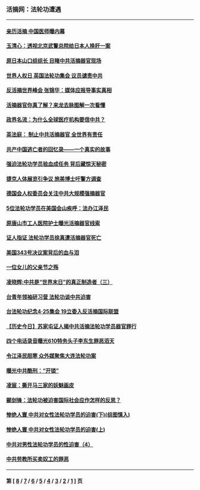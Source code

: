 ### 活摘网：法轮功遭遇
---
#### [亲历活摘 中国医师曝内幕](../../pages/nf5881/n14040389.md?08260430) 
#### [玉清心：透视北京武警总院给日本人换肝一案](../../pages/nf5881/n13771978.md?08260430) 
#### [原日本山口组组长 目睹中共活摘器官现场](../../pages/nf5881/n13767360.md?08260430) 
#### [世界人权日 英国法轮功集会 议员谴责中共](../../pages/nf5881/n13431763.md?08260430) 
#### [反活摘世界峰会 张锦华：媒体应报导事实真相](../../pages/nf5881/n13278502.md?08260430) 
#### [活摘器官你真了解？来龙去脉图解一次看懂](../../pages/nf5881/n13013820.md?08260430) 
#### [政界名流：为什么全球医疗机构要信中共？](../../pages/nf5881/n11945479.md?08260430) 
#### [英法庭： 制止中共活摘器官 全世界有责任](../../pages/nf5881/n11330691.md?08260430) 
#### [共产中国逃亡者的回忆录——一个真实的故事](../../pages/nf5881/n10918649.md?08260430) 
#### [强迫法轮功学员验血成任务 背后藏惊天秘密](../../pages/nf5881/n4252384.md?08260430) 
#### [捷克人体展览引争议 旅美博士吁警方调查](../../pages/nf5881/n9429187.md?08260430) 
#### [德国会人权委员会关注中共大规模强摘器官](../../pages/nf5881/n8418950.md?08260430) 
#### [5位法轮功学员在美国会山疾呼：法办江泽民](../../pages/nf5881/n8101519.md?08260430) 
#### [原唐山市工人医院护士曝光活摘器官线索](../../pages/nf5881/n8076384.md?08260430) 
#### [证人指证 法轮功学员徐真遭活摘器官死亡](../../pages/nf5881/n8042467.md?08260430) 
#### [美国343号决议案背后的血与泪](../../pages/nf5881/n8020684.md?08260430) 
#### [一位女儿的父亲节之殇](../../pages/nf5881/n8014122.md?08260430) 
#### [凌晓辉:中共是“世界末日”的真正制造者（三）](../../pages/nf5881/n4210333.md?08260430) 
#### [台青年领袖研习营 法轮功谈中共迫害](../../pages/nf5881/n4141857.md?08260430) 
#### [台法轮功纪念4‧25集会 19立委入反活摘国际联盟](../../pages/nf5881/n4141821.md?08260430) 
#### [【历史今日】苏家屯证人揭中共活摘法轮功学员器官罪行](../../pages/nf5881/n4135912.md?08260430) 
#### [四个电话录音曝光610特务头子李东生罪恶滔天](../../pages/nf5881/n4040060.md?08260430) 
#### [令江泽民胆寒 众外媒聚焦大连法轮功案](../../pages/nf5881/n3932671.md?08260430) 
#### [曝光中共酷刑：“开锁”](../../pages/nf5881/n3889373.md?08260430) 
#### [凌宸：撕开马三家的妖魅画皮](../../pages/nf5881/n3849369.md?08260430) 
#### [郦剑锋：法轮功被迫害国际社会应作怎样的反思？](../../pages/nf5881/n3824560.md?08260430) 
#### [惨绝人寰 中共对女性法轮功学员的迫害(下)(组图慎入)](../../pages/nf5881/n3816285.md?08260430) 
#### [惨绝人寰 中共对女性法轮功学员的迫害(上)](../../pages/nf5881/n3815374.md?08260430) 
#### [中共对男性法轮功学员的性迫害（4）](../../pages/nf5881/n3769144.md?08260430) 
#### [中共劳教所买卖奴工的罪恶](../../pages/nf5881/n3769378.md?08260430) 

---
#### 第 [ [8](./8.md?08260430) / [7](./7.md?08260430) / [6](./6.md?08260430) / [5](./5.md?08260430) / [4](./4.md?08260430) / [3](./3.md?08260430) / [2](./2.md?08260430) / [1](./1.md?08260430) ] 页
